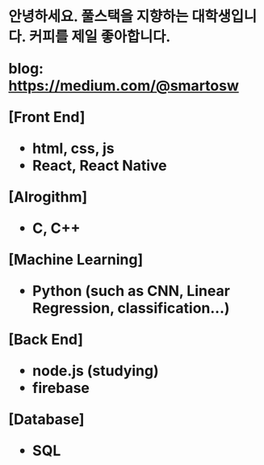 <h1>안녕하세요. 풀스택을 지향하는 대학생입니다.
커피를 제일 좋아합니다.

blog: https://medium.com/@smartosw

[Front End]
  * html, css, js
  * React, React Native

[Alrogithm]
  * C, C++

[Machine Learning]
  * Python (such as CNN, Linear Regression, classification...)

[Back End]
  * node.js (studying)
  * firebase
  
[Database]
  * SQL
